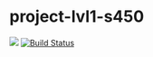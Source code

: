 # project-lvl1-s450
<a href="https://codeclimate.com/github/MagayAlex/project-lvl1-s450/maintainability"><img src="https://api.codeclimate.com/v1/badges/a99a88d28ad37a79dbf6/maintainability" /></a>
<a href="https://travis-ci.org/MagayAlex/project-lvl1-s450"><img src="https://travis-ci.org/MagayAlex/project-lvl1-s450.svg?branch=master" alt="Build Status" /></a>